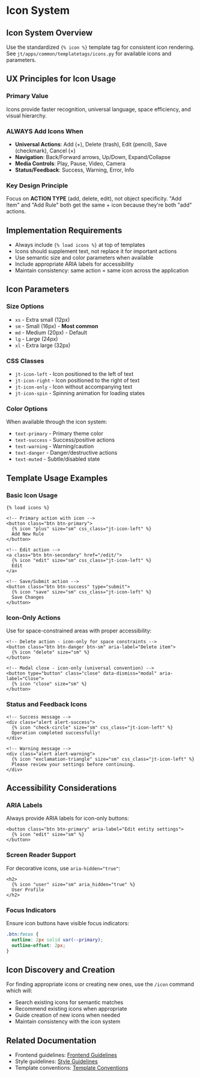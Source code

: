 # Icon System

## Icon System Overview

Use the standardized `{% icon %}` template tag for consistent icon rendering. See `jt/apps/common/templatetags/icons.py` for available icons and parameters.

## UX Principles for Icon Usage

### Primary Value
Icons provide faster recognition, universal language, space efficiency, and visual hierarchy.

### ALWAYS Add Icons When
- **Universal Actions**: Add (+), Delete (trash), Edit (pencil), Save (checkmark), Cancel (×)
- **Navigation**: Back/Forward arrows, Up/Down, Expand/Collapse
- **Media Controls**: Play, Pause, Video, Camera
- **Status/Feedback**: Success, Warning, Error, Info

### Key Design Principle
Focus on **ACTION TYPE** (add, delete, edit), not object specificity. "Add Item" and "Add Rule" both get the same + icon because they're both "add" actions.

## Implementation Requirements

- Always include `{% load icons %}` at top of templates
- Icons should supplement text, not replace it for important actions
- Use semantic size and color parameters when available
- Include appropriate ARIA labels for accessibility
- Maintain consistency: same action = same icon across the application

## Icon Parameters

### Size Options
- `xs` - Extra small (12px)
- `sm` - Small (16px) - **Most common**
- `md` - Medium (20px) - Default
- `lg` - Large (24px)
- `xl` - Extra large (32px)

### CSS Classes
- `jt-icon-left` - Icon positioned to the left of text
- `jt-icon-right` - Icon positioned to the right of text
- `jt-icon-only` - Icon without accompanying text
- `jt-icon-spin` - Spinning animation for loading states

### Color Options
When available through the icon system:
- `text-primary` - Primary theme color
- `text-success` - Success/positive actions
- `text-warning` - Warning/caution
- `text-danger` - Danger/destructive actions
- `text-muted` - Subtle/disabled state

## Template Usage Examples

### Basic Icon Usage

```django
{% load icons %}

<!-- Primary action with icon -->
<button class="btn btn-primary">
  {% icon "plus" size="sm" css_class="jt-icon-left" %}
  Add New Rule
</button>

<!-- Edit action -->
<a class="btn btn-secondary" href="/edit/">
  {% icon "edit" size="sm" css_class="jt-icon-left" %}
  Edit
</a>

<!-- Save/Submit action -->
<button class="btn btn-success" type="submit">
  {% icon "save" size="sm" css_class="jt-icon-left" %}
  Save Changes
</button>
```

### Icon-Only Actions

Use for space-constrained areas with proper accessibility:

```django
<!-- Delete action - icon-only for space constraints -->
<button class="btn btn-danger btn-sm" aria-label="Delete item">
  {% icon "delete" size="sm" %}
</button>

<!-- Modal close - icon-only (universal convention) -->
<button type="button" class="close" data-dismiss="modal" aria-label="Close">
  {% icon "close" size="sm" %}
</button>
```

### Status and Feedback Icons

```django
<!-- Success message -->
<div class="alert alert-success">
  {% icon "check-circle" size="sm" css_class="jt-icon-left" %}
  Operation completed successfully!
</div>

<!-- Warning message -->
<div class="alert alert-warning">
  {% icon "exclamation-triangle" size="sm" css_class="jt-icon-left" %}
  Please review your settings before continuing.
</div>
```

## Accessibility Considerations

### ARIA Labels

Always provide ARIA labels for icon-only buttons:

```django
<button class="btn btn-primary" aria-label="Edit entity settings">
  {% icon "edit" size="sm" %}
</button>
```

### Screen Reader Support

For decorative icons, use `aria-hidden="true"`:

```django
<h2>
  {% icon "user" size="sm" aria_hidden="true" %}
  User Profile
</h2>
```

### Focus Indicators

Ensure icon buttons have visible focus indicators:

```css
.btn:focus {
  outline: 2px solid var(--primary);
  outline-offset: 2px;
}
```

## Icon Discovery and Creation

For finding appropriate icons or creating new ones, use the `/icon` command which will:
- Search existing icons for semantic matches
- Recommend existing icons when appropriate
- Guide creation of new icons when needed
- Maintain consistency with the icon system

## Related Documentation
- Frontend guidelines: [Frontend Guidelines](frontend-guidelines.md)
- Style guidelines: [Style Guidelines](style-guidelines.md)
- Template conventions: [Template Conventions](template-conventions.md)
